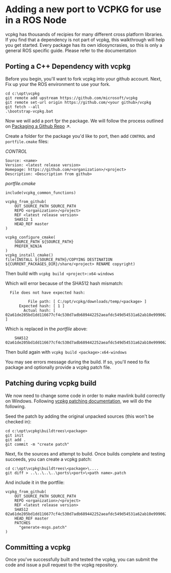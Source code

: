 # Adding a new port to VCPKG for use in a ROS Node
vcpkg has thousands of recipies for many different cross platform libraries. If you find that a dependency is not part of vcpkg, this walkthrough will help you get started. Every package has its own idiosyncrasies, so this is only a general ROS specific guide. Please refer to the documentation 


## Porting a C++ Dependency with vcpkg
Before you begin, you'll want to fork vcpkg into your github account. Next, Fix up your the ROS environment to use your fork.

```
cd c:\opt\vcpkg
git remote add upstream https://github.com/microsoft/vcpkg
git remote set-url origin https://github.com/<your github>/vcpkg
git fetch --all
.\bootstrap-vcpkg.bat
```

Now we will add a port fpr the package. We will follow the process outlined on [Packaging a Github Repo](https://github.com/microsoft/vcpkg/blob/master/docs/examples/packaging-github-repos.md) &nearr;. 

Create a folder for the package you'd like to port, then add `CONTROL` and `portfile.cmake` files:

*CONTROL*

```
Source: <name>
Version: <latest release version>
Homepage: https://github.com/<organization>/<project>
Description: <Description from github>
```

*portfile.cmake*

```
include(vcpkg_common_functions)

vcpkg_from_github(
    OUT_SOURCE_PATH SOURCE_PATH
    REPO <organization>/<project>
    REF <latest release version>
    SHA512 1
    HEAD_REF master
)

vcpkg_configure_cmake(
    SOURCE_PATH ${SOURCE_PATH}
    PREFER_NINJA
)
vcpkg_install_cmake()
file(INSTALL ${SOURCE_PATH}/COPYING DESTINATION ${CURRENT_PACKAGES_DIR}/share/<project> RENAME copyright)
```

Then build with `vcpkg build <project>:x64-windows`

Which will error because of the SHA512 hash mismatch:

```
  File does not have expected hash:

          File path: [ C:/opt/vcpkg/downloads/temp/<package> ]
      Expected hash: [ 1 ]
        Actual hash: [ 02a61de205bd1dd116677cf4c530d7adb689442252aeafdc549d54531a62ab10e999062403ddb8aed3d89e4f248ad10c0998739b33004ec02e9914150854d47c ]
```

Which is replaced in the *portfile* above:

```
    SHA512 02a61de205bd1dd116677cf4c530d7adb689442252aeafdc549d54531a62ab10e999062403ddb8aed3d89e4f248ad10c0998739b33004ec02e9914150854d47c
```
Then build again with `vcpkg build <package>:x64-windows`

You may see errors message during the build. If so, you'll need to fix package and optionally provide a vcpkg patch file.

## Patching during vcpkg build

We now need to change some code in order to make mavlink build correctly on Windows. Following [vcpkg patching documentation](https://vcpkg.readthedocs.io/en/latest/examples/patching/), we will do the following.

Seed the patch by adding the original unpacked sources (this won't be checked in):

```
cd c:\opt\vcpkg\buildtrees\<package>
git init
git add .
git commit -m "create patch"
```

Next, fix the sources and attempt to build. Once builds complete and testing succeeds, you can create a vcpkg patch:


```
cd c:\opt\vcpkg\buildtrees\<package>\....
git diff > ..\..\..\..\ports\<port>\<path name>.patch
```

And include it in the portfile:

```
vcpkg_from_github(
    OUT_SOURCE_PATH SOURCE_PATH
    REPO <organization>/<project>
    REF <latest release version>
    SHA512 02a61de205bd1dd116677cf4c530d7adb689442252aeafdc549d54531a62ab10e999062403ddb8aed3d89e4f248ad10c0998739b33004ec02e9914150854d47c
    HEAD_REF master
    PATCHES
      "generate-msgs.patch"
)
```

## Committing a vcpkg
Once you've successfully built and tested the vcpkg, you can submit the code and issue a pull request to the vcpkg repository.

